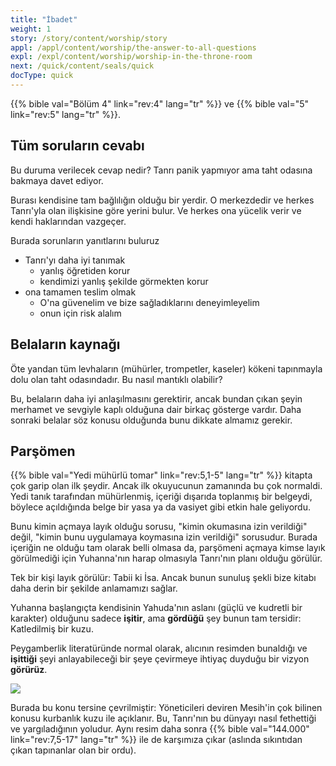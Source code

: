 ```yaml
---
title: "İbadet"
weight: 1
story: /story/content/worship/story
appl: /appl/content/worship/the-answer-to-all-questions
expl: /expl/content/worship/worship-in-the-throne-room
next: /quick/content/seals/quick
docType: quick
---
```



{{% bible val="Bölüm 4" link="rev:4" lang="tr" %}} ve {{% bible val="5" link="rev:5" lang="tr" %}}.

## Tüm soruların cevabı

Bu duruma verilecek cevap nedir? Tanrı panik yapmıyor ama taht odasına bakmaya davet ediyor.

Burası kendisine tam bağlılığın olduğu bir yerdir. O merkezdedir ve herkes Tanrı'yla olan ilişkisine göre yerini bulur. Ve herkes ona yücelik verir ve kendi haklarından vazgeçer.

Burada sorunların yanıtlarını buluruz
- Tanrı'yı daha iyi tanımak 
    - yanlış öğretiden korur
    - kendimizi yanlış şekilde görmekten korur
- ona tamamen teslim olmak
    - O'na güvenelim ve bize sağladıklarını deneyimleyelim
    - onun için risk alalım
    
## Belaların kaynağı

Öte yandan tüm levhaların (mühürler, trompetler, kaseler) kökeni tapınmayla dolu olan taht odasındadır. Bu nasıl mantıklı olabilir?

Bu, belaların daha iyi anlaşılmasını gerektirir, ancak bundan çıkan şeyin merhamet ve sevgiyle kaplı olduğuna dair birkaç gösterge vardır. Daha sonraki belalar söz konusu olduğunda bunu dikkate almamız gerekir.

## Parşömen

{{% bible val="Yedi mühürlü tomar" link="rev:5,1-5" lang="tr" %}} kitapta çok garip olan ilk şeydir. Ancak ilk okuyucunun zamanında bu çok normaldi. Yedi tanık tarafından mühürlenmiş, içeriği dışarıda toplanmış bir belgeydi, böylece açıldığında belge bir yasa ya da vasiyet gibi etkin hale geliyordu.

Bunu kimin açmaya layık olduğu sorusu, "kimin okumasına izin verildiği" değil, "kimin bunu uygulamaya koymasına izin verildiği" sorusudur. Burada içeriğin ne olduğu tam olarak belli olmasa da, parşömeni açmaya kimse layık görülmediği için Yuhanna'nın harap olmasıyla Tanrı'nın planı olduğu görülür.

Tek bir kişi layık görülür: Tabii ki İsa. Ancak bunun sunuluş şekli bize kitabı daha derin bir şekilde anlamamızı sağlar.

Yuhanna başlangıçta kendisinin Yahuda'nın aslanı (güçlü ve kudretli bir karakter) olduğunu sadece **işitir**, ama **gördüğü** şey bunun tam tersidir: Katledilmiş bir kuzu. 

Peygamberlik literatüründe normal olarak, alıcının resimden bunaldığı ve **işittiği** şeyi anlayabileceği bir şeye çevirmeye ihtiyaç duyduğu bir vizyon **görürüz**.

![](/images/hear_en.jpg)

Burada bu konu tersine çevrilmiştir: Yöneticileri deviren Mesih'in çok bilinen konusu kurbanlık kuzu ile açıklanır. Bu, Tanrı'nın bu dünyayı nasıl fethettiği ve yargıladığının yoludur. Aynı resim daha sonra {{% bible val="144.000" link="rev:7,5-17" lang="tr" %}} ile de karşımıza çıkar (aslında sıkıntıdan çıkan tapınanlar olan bir ordu).

